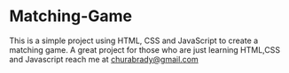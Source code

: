 # Matching-Game
This is a simple project using HTML, CSS and JavaScript to create a matching game.
A great project for those who are just learning HTML,CSS and Javascript
reach me at churabrady@gmail.com
